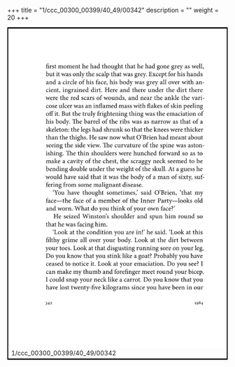 +++
title = "1/ccc_00300_00399/40_49/00342"
description = ""
weight = 20
+++

<table style="border:2px solid black;max-width:800px;max-height:800px;" 
><tr><td>
<img class="center-fit-jpg"
src="/jpg_/out_jpg_1984__342.jpg">
1/ccc_00300_00399/40_49/00342
</img></td></tr></table>

